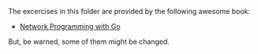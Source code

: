 The excercises in this folder are provided
by the following awesome book:

- [Network Programming with Go](jan.newmarch.name/go/)

But, be warned, some of them might be changed.
